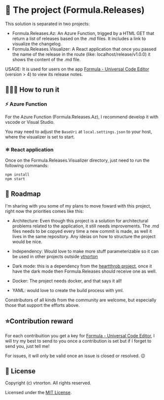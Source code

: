 # 📰 The project (Formula.Releases)

This solution is separated in two projects:
* Formula.Releases.Az: An Azure Function, trigged by a HTML GET that return a list of releases based on the .md files. It includes a link to visualize the changelog.
* Formula.Releases.Visualizer: A React application that once you passed the name of the release in the route (like: localhost/release/v1.0.0) it shows the content of the .md file.

USAGE: It is used for users on the app [Formula - Universal Code Editor](https://www.microsoft.com/en-us/p/formula-universal-code-editor/9nblggh4wb6b) (version > 4) to view its release notes.


## 👨🏻‍💻 How to run it

### ⚡ Azure Function
For the Azure Function (Formula.Releases.Az), I recommend develop it with vscode or Visual Studio.

You may need to adjust the `BaseUri` at `local.settings.json` to your host, where the visualizer is set to start.

### ⚛ React application

Once on the Formula.Releases.Visualizer directory, just need to run the following commands:

```
npm install
npm start
```

## 🔮 Roadmap

I'm sharing with you some of my plans to move foward with this project, right now the priorities comes like this:

* Architecture: Even though this project is a solution for architectural problems related to the application, it still needs improvements. The .md files needs to be copyed every time a new commit is made, as well it lives in the same repository. Any ideias on how to structure the project would be nice.

* Independency: Would love to make more stuff parameterizable so it can be used in other projects outside [vtnorton](https://vtnorton.com)

* Dark mode: this is a dependency from the [heartthrob project](https://github.com/vtnorton/heartthrob), once it have the dark mode then Formula.Releases should receive one as well.

* Docker: The project needs docker, and that says it all!

* YAML: would love to create the build process with yml.

Constributors of all kinds from the community are welcome, but especially those that support the efforts above.


## ⭐Contribution reward

For each contribuition you get a key for [Formula - Universal Code Editor](https://www.microsoft.com/en-us/p/formula-universal-code-editor/9nblggh4wb6b), I will try my best to send to you once a contribution is set but if I forget to send you, just tell me!

For issues, it will only be valid once an issue is closed or resolved. 😉

## 📃 License

Copyright (c) vtnorton. All rights reserved.

Licensed under the [MIT License](https://github.com/vtnorton/Formula.Releases/blob/master/LICENSE).
